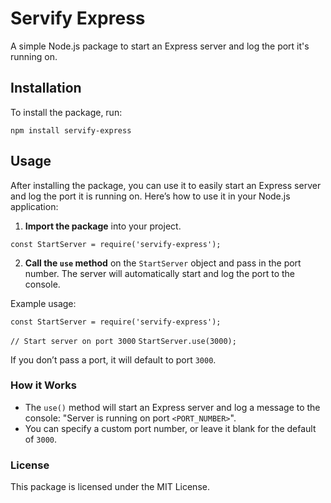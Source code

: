 # Servify Express

A simple Node.js package to start an Express server and log the port it's running on.

## Installation

To install the package, run:

`npm install servify-express`


## Usage

After installing the package, you can use it to easily start an Express server and log the port it is running on. Here’s how to use it in your Node.js application:

1. **Import the package** into your project.

`const StartServer = require('servify-express');`


2. **Call the `use` method** on the `StartServer` object and pass in the port number. The server will automatically start and log the port to the console.

Example usage:

`const StartServer = require('servify-express');`

`// Start server on port 3000`
`StartServer.use(3000);`

If you don’t pass a port, it will default to port `3000`.

### **How it Works**

- The `use()` method will start an Express server and log a message to the console: "Server is running on port `<PORT_NUMBER>`".
- You can specify a custom port number, or leave it blank for the default of `3000`.

  
### **License**

This package is licensed under the MIT License.


